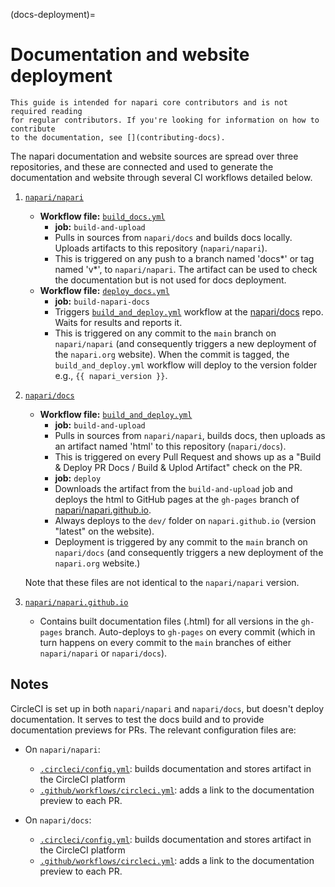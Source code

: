 (docs-deployment)=

# Documentation and website deployment

```{note}
This guide is intended for napari core contributors and is not required reading
for regular contributors. If you're looking for information on how to contribute
to the documentation, see [](contributing-docs).
```

The napari documentation and website sources are spread over three repositories,
and these are connected and used to generate the documentation and website
through several CI workflows detailed below.

1. [`napari/napari`](https://github.com/napari/napari)
    - **Workflow file:** [`build_docs.yml`](https://github.com/napari/napari/blob/main/.github/workflows/build_docs.yml)
        - **job:** `build-and-upload`
        - Pulls in sources from `napari/docs` and builds docs locally. Uploads
          artifacts to this repository (`napari/napari`).
        - This is triggered on any push to a branch named 'docs*' or tag named 'v*',
          to `napari/napari`. The artifact can be used to check the documentation
          but is not used for docs deployment.
    - **Workflow file:** [`deploy_docs.yml`](https://github.com/napari/napari/blob/main/.github/workflows/deploy_docs.yml)
        - **job:** `build-napari-docs`
        - Triggers [`build_and_deploy.yml`](https://github.com/napari/docs/blob/main/.github/workflows/build_and_deploy.yml)
          workflow at the [napari/docs](https://github.com/napari/docs) repo.
          Waits for results and reports it.
        - This is triggered on any commit to the `main` branch on
          `napari/napari` (and consequently triggers a new deployment of the
          `napari.org` website). When the commit is tagged, the `build_and_deploy.yml`
          workflow will deploy to the version folder e.g., `{{ napari_version }}`.

2. [`napari/docs`](https://github.com/napari/docs)
    - **Workflow file:** [`build_and_deploy.yml`](https://github.com/napari/docs/blob/main/.github/workflows/build_and_deploy.yml)
        - **job:** `build-and-upload`
        - Pulls in sources from `napari/napari`, builds docs, then uploads as an
          artifact named 'html' to this repository (`napari/docs`).
        - This is triggered on every Pull Request and shows up as a "Build & Deploy PR
          Docs / Build & Uplod Artifact" check on the PR.
        - **job:** `deploy`
        - Downloads the artifact from the `build-and-upload` job and deploys the html
          to GitHub pages at the `gh-pages` branch of
          [napari/napari.github.io](https://github.com/napari/napari.github.io/tree/gh-pages).
        - Always deploys to the `dev/` folder on `napari.github.io` (version
          "latest" on the website).
        - Deployment is triggered by any commit to the `main` branch on `napari/docs`
          (and consequently triggers a new deployment of the `napari.org`
          website.)

    Note that these files are not identical to the `napari/napari` version.

3. [`napari/napari.github.io`](https://github.com/napari/napari.github.io)
    - Contains built documentation files (.html) for all versions in the
      `gh-pages` branch. Auto-deploys to `gh-pages` on every commit (which in
      turn happens on every commit to the `main` branches of either
      `napari/napari` or `napari/docs`).

## Notes

CircleCI is set up in both `napari/napari` and `napari/docs`, but doesn't deploy
documentation. It serves to test the docs build and to provide documentation
previews for PRs. The relevant configuration files are:

- On `napari/napari`:
  - [`.circleci/config.yml`](https://github.com/napari/napari/blob/main/.circleci/config.yml): builds documentation and stores artifact in the CircleCI platform
  - [`.github/workflows/circleci.yml`](https://github.com/napari/napari/blob/main/.github/workflows/circleci.yml): adds a link to the documentation preview to each PR.

- On `napari/docs`:
  - [`.circleci/config.yml`](https://github.com/napari/docs/blob/main/.circleci/config.yml): builds documentation and stores artifact in the CircleCI platform
  - [`.github/workflows/circleci.yml`](https://github.com/napari/docs/blob/main/.github/workflows/circleci.yml): adds a link to the documentation preview to each PR.
